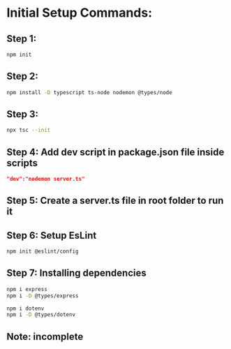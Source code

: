 # Initial Setup Commands:

## Step 1:

```bash
npm init
```

## Step 2:

```bash
npm install -D typescript ts-node nodemon @types/node
```

## Step 3:

```bash
npx tsc --init
```

## Step 4: Add dev script in package.json file inside scripts

```json
"dev":"nodemon server.ts"

```

## Step 5: Create a server.ts file in root folder to run it

## Step 6: Setup EsLint

```bash
npm init @eslint/config
```

## Step 7: Installing dependencies

```bash
npm i express
npm i -D @types/express
```

```bash
npm i dotenv
npm i -D @types/dotenv
```

## Note: incomplete

